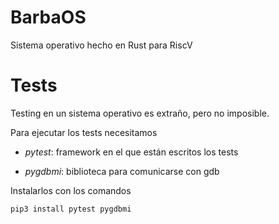 # BarbaOS

Sistema operativo hecho en Rust para RiscV

# Tests

Testing en un sistema operativo es extraño, pero no imposible.

Para ejecutar los tests necesitamos

* *pytest*: framework en el que están escritos los tests

* *pygdbmi*: biblioteca para comunicarse con gdb

Instalarlos con los comandos

~~~{.bash}
pip3 install pytest pygdbmi
~~~
